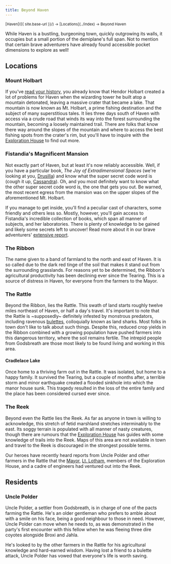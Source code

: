 ```yaml
---
title: Beyond Haven
---
```


<span style="font-size:smaller;">
  [Haven]({{ site.base-url }}/) -> [Locations](../index) -> Beyond Haven
</span>

While Haven is a bustling, burgeoning town, quickly outgrowing its walls, it occupies but a small portion of the demiplane's full span.  Not to mention that certain brave adventurers have already found accessible pocket dimensions to explore as well!

## Locations

### Mount Holbart

If you've [read your history](../../general/history_of_haven#the-tearing-of-haven), you already know that Hendor Holbart created a lot of problems for Haven when the wizarding tower he built atop a mountain detonated, leaving a massive crater that became a lake.  That mountain is now known as Mt. Holbart, a prime fishing destination and the subject of many superstitious tales.  It lies three days south of Haven with access via a crude road that winds its way into the forest surrounding the mountain, becoming a loosely maintained trail.  There are folks that know there way around the slopes of the mountain and where to access the best fishing spots from the crater's rim, but you'll have to inquire with the [Exploration House](../officials/exploration_house) to find out more.

### Fistandia's Magnificent Mansion

Not exactly part of Haven, but at least it's now reliably accessible.  Well, if you have a particular book, *The Joy of Extradimensional Spaces* (we're looking at you, [Drusilla](../scholars/drusillas_forest)) and know what the super secret code word is (cough it up, [Cassandra](../scholars/cassandras_magic)).  Oh, and you most definitely want to know what the other super secret code word is, the one that gets you out.  Be warned, the most recent egress from the mansion was on the upper slopes of the aforementioned Mt. Holbart.

If you manage to get inside, you'll find a peculiar cast of characters, some friendly and others less so.  Mostly, however, you'll gain access to Fistandia's incredible collection of books, which span all manner of subjects, and her laboratories.  There is plenty of knowledge to be gained and likely some secrets left to uncover!  Read more about it in our brave adventurers' [extensive report](https://www.worldanvil.com/w/haven---kag-edition-agbadza79/a/the-joy-of-extradimensional-spaces-plot).

### The Ribbon

The name given to a band of farmland to the north and east of Haven.  It is so called due to the dark red tinge of the soil that makes it stand out from the surrounding grasslands.  For reasons yet to be determined, the Ribbon's agricultural productivity has been declining ever since the Tearing.  This is a source of distress in Haven, for everyone from the farmers to the Mayor.

### The Rattle

Beyond the Ribbon, lies the Rattle.  This swath of land starts roughly twelve miles northeast of Haven, or half a day's travel.  It's important to note that the Rattle is ~supposedly~ definitely infested by monstrous predators, including ravenous [bulettes](https://www.dndbeyond.com/monsters/16818-bulette), colloquially known as land sharks.  Most folks in town don't like to talk about such things.  Despite this, reduced crop yields in the Ribbon combined with a growing population have pushed farmers into this dangerous territory, where the soil remains fertile.  The intrepid people from Godsbreath are those most likely to be found living and working in this area.

#### Cradlelace Lake

Once home to a thriving farm out in the Rattle.  It was isolated, but home to a happy family.  It survived the Tearing, but a couple of months after, a terrible storm and minor earthquake created a flooded sinkhole into which the manor house sunk.  This tragedy resulted in the loss of the entire family and the place has been considered cursed ever since.

### The Reek

Beyond even the Rattle lies the Reek.  As far as anyone in town is willing to acknowledge, this stretch of fetid marshland stretches interminably to the east.  Its soggy terrain is populated with all manner of nasty creatures, though there are rumours that the [Exploration House](../officials/exploration_house) has guides with some knowledge of trails into the Reek.  Maps of this area are not available in town and travel to the Reek is discouraged in the strongest possible terms.

Our heroes have recently heard reports from Uncle Polder and other farmers in the Rattle that the [Mayor](../officials/town_hall#mayor-horatio-thorndown), [Lt. Lotham](../officials/guardhouse#lieutenant-lotham-anaxapurna), members of the Exploration House, and a cadre of engineers had ventured out into the Reek.

## Residents

### Uncle Polder

Uncle Polder, a settler from Godsbreath, is in charge of one of the pacts farming the Rattle.  He's an older gentleman who prefers to amble about with a smile on his face, being a good neighbour to those in need.  However, Uncle Polder can move when he needs to, as was demonstrated in the party's first encounter with this fellow when he was fleeing three dire coyotes alongside Broxi and Jahla.

He's looked to by the other farmers in the Rattle for his agricultural knowledge and hard-earned wisdom.  Having lost a friend to a bulette attack, Uncle Polder has vowed that everyone's life is worth saving.
